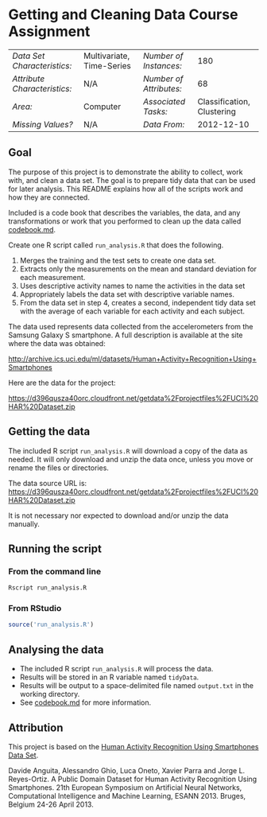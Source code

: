 # Getting and Cleaning Data Course Assignment

|                              |                           |                         |                            |
|------------------------------|---------------------------|-------------------------|----------------------------|
| *Data Set Characteristics:*  | Multivariate, Time-Series | *Number of Instances:*  | 180                        |
| *Attribute Characteristics:* | N/A                       | *Number of Attributes:* | 68                         |
| *Area:*                      | Computer                  | *Associated Tasks:*     | Classification, Clustering |
| *Missing Values?*            | N/A                       | *Data From:*            | 2012-12-10                 |

## Goal

The purpose of this project is to demonstrate the ability to collect, work with, and clean a data set. The goal is to prepare tidy data that can be used for later analysis. This README explains how all of the scripts work and how they are connected.

Included is a code book that describes the variables, the data, and any transformations or work that you performed to clean up the data called [codebook.md](codebook.md).

Create one R script called `run_analysis.R` that does the following.
1. Merges the training and the test sets to create one data set.
2. Extracts only the measurements on the mean and standard deviation for each measurement.
3. Uses descriptive activity names to name the activities in the data set
4. Appropriately labels the data set with descriptive variable names.
5. From the data set in step 4, creates a second, independent tidy data set with the average of each variable for each activity and each subject.

The data used represents data collected from the accelerometers from the Samsung Galaxy S smartphone. A full description is available at the site where the data was obtained:

http://archive.ics.uci.edu/ml/datasets/Human+Activity+Recognition+Using+Smartphones

Here are the data for the project:

https://d396qusza40orc.cloudfront.net/getdata%2Fprojectfiles%2FUCI%20HAR%20Dataset.zip

## Getting the data

The included R script `run_analysis.R` will download a copy of the data as needed. It will only download and unzip the data once, unless you move or rename the files or directories.

The data source URL is: https://d396qusza40orc.cloudfront.net/getdata%2Fprojectfiles%2FUCI%20HAR%20Dataset.zip

It is not necessary nor expected to download and/or unzip the data manually.

## Running the script

### From the command line

```bash
Rscript run_analysis.R
```

### From RStudio

```r
source('run_analysis.R')
```

## Analysing the data

* The included R script `run_analysis.R` will process the data.
* Results will be stored in an R variable named `tidyData`.
* Results will be output to a space-delimited file named `output.txt` in the working directory.
* See [codebook.md](codebook.md) for more information.

## Attribution

This project is based on the [Human Activity Recognition Using Smartphones Data Set](http://archive.ics.uci.edu/ml/datasets/Human+Activity+Recognition+Using+Smartphones).

Davide Anguita, Alessandro Ghio, Luca Oneto, Xavier Parra and Jorge L. Reyes-Ortiz. A Public Domain Dataset for Human Activity Recognition Using Smartphones. 21th European Symposium on Artificial Neural Networks, Computational Intelligence and Machine Learning, ESANN 2013. Bruges, Belgium 24-26 April 2013.
